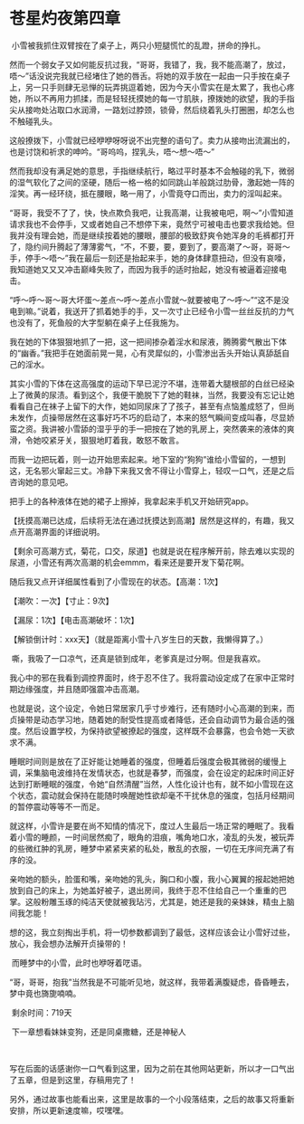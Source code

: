 # 苍星灼夜第四章

 小雪被我抓住双臂按在了桌子上，两只小短腿慌忙的乱蹬，拼命的挣扎。

然而一个弱女子又如何能反抗过我，“哥哥，我错了，我，我不能高潮了，放过，唔～”话没说完我就已经堵住了她的唇舌。将她的双手放在一起由一只手按在桌子上，另一只手则肆无忌惮的玩弄挑逗着她，因为今天小雪实在是太累了，我也心疼她，所以不再用力抓揉，而是轻轻抚摸她的每一寸肌肤，撩拨她的欲望，我的手指尖从接吻处沾取口水润滑，一路划过脖颈，锁骨，然后绕着乳头打圈圈，却怎么也不触碰乳头。

这般撩拨下，小雪就已经咿咿呀呀说不出完整的语句了。卖力从接吻出流漏出的，也是讨饶和祈求的呻吟。“哥呜呜，捏乳头，唔～想～唔～”

然而我却没有满足她的意思，手指继续航行，略过平时基本不会触碰的乳下，微弱的湿气软化了之间的坚硬，随后一格一格的如同跳山羊般跳过肋骨，激起她一阵的淫笑。再一经环绕，抵在腰眼，略一用了，小雪竟夺口而出，卖力的淫叫起来。

“哥哥，我受不了了，快，快点欺负我吧，让我高潮，让我被电吧，啊～”小雪知道请求我也不会停手，又或者她自己不想停下来，竟然宁可被电击也要求我给她。但我并没有理会她，而是继续按着她的腰眼，腰部的极致舒爽令她浑身的毛裤都打开了，隐约间升腾起了薄薄雾气，“不，不要，要，要到了，要高潮了～哥，哥哥～手，停手～唔～”我在最后一刻还是抬起来手，她的身体肆意扭动，但没有哀嚎，我知道她又又又冲击巅峰失败了，而因为我手的适时抬起，她没有被逼着迎接电击。

“呼～呼～哥～哥大坏蛋～差点～呼～差点小雪就～就要被电了～呼～”“这不是没电到嘛。”说着，我送开了抓着她手的手，又一次寸止已经令小雪一丝丝反抗的力气也没有了，死鱼般的大字型躺在桌子上任我施为。

我在她的下体狠狠地抓了一把，这一把间掺杂着淫水和尿液，腾腾雾气散出下体的“幽香。”我把手在她面前晃一晃，心有灵犀似的，小雪渗出舌头开始认真舔舐自己的淫水。

其实小雪的下体在这高强度的运动下早已泥泞不堪，连带着大腿根部的白丝已经染上了微黄的尿渍。看到这个，我便干脆脱下了她的鞋袜，当然，我要没有忘记让她看看自己在袜子上留下的大作，她如同尿床了了孩子，甚至有点恼羞成怒了，但尚未发作，贞操带居然在这事好巧不巧的启动了，本来的怒气瞬间变成叫春，尽显娇蛮之资。我讲被小雪舔的湿乎乎的手一把按在了她的乳房上，突然袭来的液体的爽滑，令她咬紧牙关，狠狠地盯着我，敢怒不敢言。

而我一边把玩着，则一边开始思索起来。地下室的“狗狗”谁给小雪留的，一想到这，无名邪火窜起三丈。冷静下来我又舍不得让小雪穿上，轻叹一口气，还是之后咨询她的意见吧。

把手上的各种液体在她的裙子上擦掉，我拿起来手机又开始研究app。 

【抚摸高潮已达成，后续将无法在通过抚摸达到高潮】居然是这样的，有趣，我又点开高潮界面的详细说明。

【剩余可高潮方式，菊花，口交，尿道】也就是说在程序解开前，除去难以实现的尿道，小雪还有两次高潮的机会emmm，看来还是要开发下菊花啊。

随后我又点开详细属性看到了小雪现在的状态。【高潮：1次】

【潮吹：一次】【寸止：9次】

【漏尿：1次】【电击高潮破坏：1次】

【解锁倒计时：xxx天】（就是距离小雪十八岁生日的天数，我懒得算了。） 

 嘶，我吸了一口凉气，还真是锁到成年，老爹真是过分啊。但是我喜欢。

我心中的邪在我看到调控界面时，终于忍不住了。我将震动设定成了在家中正常时期边缘强度，并且随即强震冲击高潮。

也就是说，这个设定，令她日常居家几乎寸步难行，还有随时小心高潮的到来，而贞操带是动态学习地，随着她的耐受性提高或者降低，还会自动调节为最合适的强度。然后设置学校，为保持欲望被撩起的强度，这样既不会暴露，也会令她一天欲求不满。

睡眠时间则是放在了正好能让她睡着的强度，但睡着后强度会极其微弱的缓慢上调，采集脑电波维持在发情状态，也就是春梦，而强度，会在设定的起床时间正好达到打断睡眠的强度，令她“自然清醒”当然，人性化设计也有，就不如小雪现在这个状态，震动就会保持在能随时唤醒她性欲却毫不干扰休息的强度，包括月经期间的暂停震动等等不一而足。

就这样，小雪许是要在尚不知情的情况下，度过人生最后一场正常的睡眠了。我看着小雪的睡颜，一时间居然痴了，眼角的泪痕，嘴角地口水，凌乱的头发，被玩弄的些微红肿的乳房，睡梦中紧紧夹紧的私处，散乱的衣服，一切在无序间充满了有序的没。

亲吻她的额头，脸蛋和嘴，亲吻她的乳头，胸口和小腹，我小心翼翼的报起她把她放到自己的床上，为她盖好被子，退出房间，我终于忍不住给自己一个重重的巴掌。这般粉雕玉琢的纯洁天使就被我玷污，尤其是，她还是我的亲妹妹，精虫上脑间我怎能！

想的这，我立刻掏出手机，将一切参数都调到了最低，这样应该会让小雪好过些，放心，我会想办法解开贞操带的！ 

 而睡梦中的小雪，此时也咿呀着呓语。

“哥，哥哥，抱我”当然我是不可能听见地，就这样，我带着满腹疑虑，昏昏睡去，梦中竟也旖旎喃喃。

 剩余时间：719天

 下一章想看妹妹变狗，还是同桌撒糖，还是神秘人

  

写在后面的话感谢你一口气看到这里，因为之前在其他网站更新，所以才一口气出了五章，但是到这里，存稿用完了！

另外，通过故事也能看出来，这里是故事的一个小段落结束，之后的故事又将重新安排，所以更新速度嘛，哎嘿嘿。
